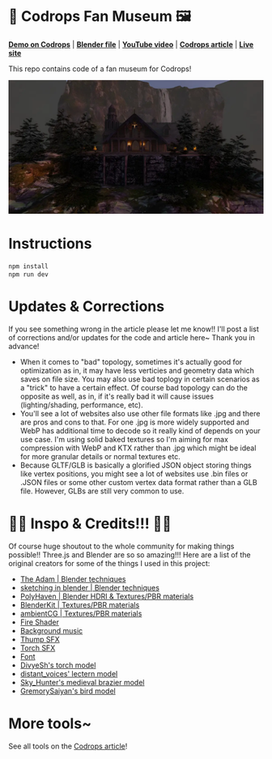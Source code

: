 # 🏰 Codrops Fan Museum 🖼️

**[Demo on Codrops](https://tympanus.net/Tutorials/CodropsFanMuseum/)** | **[Blender file](https://drive.google.com/file/d/1_DhUPpQ_vdWxHgDrgfKdy5_zkZ9bZ2v7/view?usp=sharing)** | **[YouTube video](https://youtu.be/R6yppleutsQ)** | **[Codrops article](https://tympanus.net/codrops/2025/04/08/3d-world-in-the-browser-with-blender-and-three-js/)**
| **[Live site](https://codrops-fan-museum.com/)**

This repo contains code of a fan museum for Codrops!

![Page screenshot](public/media/og-image.webp?raw=true "Page screenshot")

# Instructions

```
npm install
npm run dev
```

# Updates & Corrections

If you see something wrong in the article please let me know!! I'll post a list of corrections and/or updates for the code and article here~ Thank you in advance!

- When it comes to "bad" topology, sometimes it's actually good for optimization as in, it may have less verticies and geometry data which saves on file size. You may also use bad toplogy in certain scenarios as a "trick" to have a certain effect. Of course bad topology can do the opposite as well, as in, if it's really bad it will cause issues (lighting/shading, performance, etc).
- You'll see a lot of websites also use other file formats like .jpg and there are pros and cons to that. For one .jpg is more widely supported and WebP has additional time to decode so it really kind of depends on your use case. I'm using solid baked textures so I'm aiming for max compression with WebP and KTX rather than .jpg which might be ideal for more granular details or normal textures etc.
- Because GLTF/GLB is basically a glorified JSON object storing things like vertex positions, you might see a lot of websites use .bin files or .JSON files or some other custom vertex data format rather than a GLB file. However, GLBs are still very common to use.

# 🥰🥰 Inspo & Credits!!! 🥰🥰

Of course huge shoutout to the whole community for making things possible!! Three.js and Blender are so so amazing!!! Here are a list of the original creators for some of the things I used in this project:

- [The Adam | Blender techniques](https://www.youtube.com/watch?v=gw885XAKYiI)
- [sketching in blender | Blender techniques](https://youtu.be/JSuWu4EXVZw)
- [PolyHaven | Blender HDRI & Textures/PBR materials](https://polyhaven.com/)
- [BlenderKit | Textures/PBR materials](https://www.blenderkit.com/get-blenderkit/)
- [ambientCG | Textures/PBR materials](http://ambientcg.com/)
- [Fire Shader](https://codesandbox.io/p/sandbox/3878x)
- [Background music](https://www.epidemicsound.com/track/an7vU7AM16/)
- [Thump SFX](https://pixabay.com/sound-effects/massive-thump-116359/)
- [Torch SFX](https://pixabay.com/users/freesoundsxx-47251115/)
- [Font](https://fonts.google.com/specimen/Eagle+Lake?query=eag)
- [DivyeSh's torch model](https://sketchfab.com/3d-models/torch-d47f1a85c4c846a392cc1d1afca15295)
- [distant_voices' lectern model](https://sketchfab.com/3d-models/lectern-17562d27f70b4b4a834cd778cd5e6c06)
- [Sky_Hunter's medieval brazier model](https://sketchfab.com/3d-models/medieval-brazier-cff29e533e3a4298a5d112cf7bb2558c)
- [GremorySaiyan's bird model](https://sketchfab.com/GremorySaiyan)

# More tools~

See all tools on the [Codrops article](https://tympanus.net/codrops/2025/04/08/3d-world-in-the-browser-with-blender-and-three-js/)!
